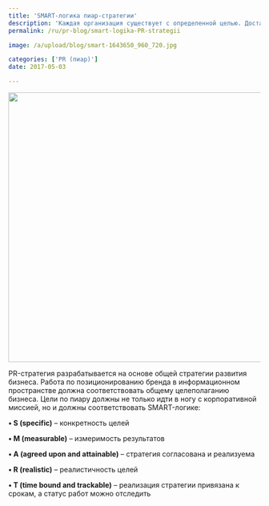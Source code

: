 ```yaml
---
title: 'SMART-логика пиар-стратегии'
description: 'Каждая организация существует с определенной целью. Достаточно просто определить коммерческие цели компании и понять, как связи с общественностью могут оказаться полезными для их достижения. Используйте PR-инструменты в логике целей компании и определите методы их количественной оценки. Измерение результатов PR сегодня – неотъемлемая часть отчетности по PR-активностям.'
permalink: /ru/pr-blog/smart-logika-PR-strategii

image: /a/upload/blog/smart-1643650_960_720.jpg

categories: ['PR (пиар)']
date: 2017-05-03

---
```


<img src="{{ site.assets }}/upload/blog/smart-1643650_960_720.jpg" width="960" height="539" alt="">
<p>PR-стратегия разрабатывается на основе общей стратегии развития бизнеса. Работа по позиционированию бренда в информационном пространстве должна соответствовать общему целеполаганию бизнеса. Цели по пиару должны не только идти в ногу с корпоративной миссией, но и должны соответствовать SMART-логике:</p>
<p><strong>&bull; S (specific)</strong>&nbsp;&ndash; конкретность целей</p>
<p><strong>&bull; M (measurable)</strong>&nbsp;&ndash; измеримость результатов</p>
<p><strong>&bull; A (agreed upon and attainable)</strong>&nbsp;&ndash; стратегия согласована и реализуема</p>
<p><strong>&bull; R (realistic)</strong>&nbsp;&ndash; реалистичность целей</p>
<p><strong>&bull; T (time bound and trackable)</strong>&nbsp;&ndash; реализация стратегии привязана к срокам, а статус работ можно отследить</p>

